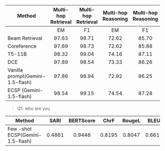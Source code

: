 |        Method            | Multi-hop Retrieval| Multi-hop Retrieval | Multi-hop Reasoning | Multi-hop Reasoning |
|--------------------------|:------------------:|:------------------:|:------------------:|:------------------:|
|                                      |        EM           |        F1           |        EM           |        F1           |
| Beam Retrieval                       |        97.63        |        98.71        |        72.62        |        85.70        |
| Coreference                          |        97.69        |        98.73        |        72.62        |        85.88        |
| T5-11B                               |        98.32        |        99.04        |        74.16        |        87.11        |
| DCE                                  |        97.89        |        98.54        |        73.33        |        86.26        |
| Vanilla prompt(Gemini-1.5-flash)     |        97.86        |        98.94        |        72.92        |        86.25        |
| ECSP (Gemini-1.5-flash)              |        98.54        |        99.15        |        74.54        |        87.28        |


> Q1: who are you 



|        Method            | SARI| BERTScore | ChrF | RougeL | BLEU | METEOR |
|----------|:----------:|:----------:|:----------:|:----------:| :----------:| :----------:|
|Few -shot ECSP(Gemini-1.5-flash) | 0.4861 |0.9446 | 0.8195 | 0.8047 | 0.6618 | 0.8317|

